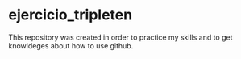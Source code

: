 # ejercicio_tripleten
This repository was created in order to practice my skills and to get knowldeges about how to use github.
